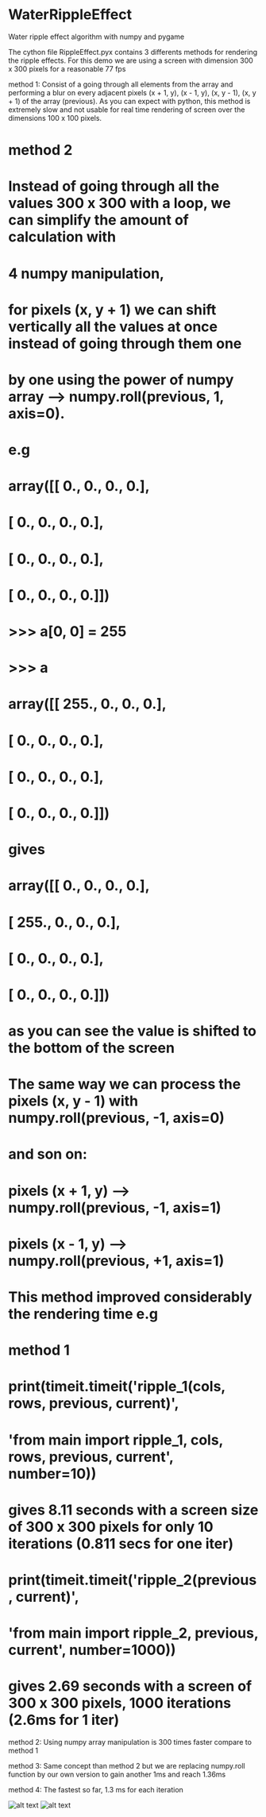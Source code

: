 # WaterRippleEffect
Water ripple effect algorithm with numpy and pygame

The cython file RippleEffect.pyx contains 3 differents methods for rendering the ripple effects.
For this demo we are using a screen with dimension 300 x 300 pixels for a reasonable 77 fps 

method 1: Consist of a going through all elements from the array and performing a blur on every adjacent pixels (x + 1, y), (x - 1, y), (x, y - 1), (x, y + 1) of the array (previous). As you can expect with python, this method is extremely slow and not usable for real time rendering of screen over the dimensions 100 x 100 pixels.

# method 2
# Instead of going through all the values 300 x 300 with a loop, we can simplify the amount of calculation with
# 4 numpy manipulation,
# for pixels (x, y + 1) we can shift vertically all the values at once instead of going through them one
# by one using the power of numpy array --> numpy.roll(previous, 1, axis=0).
# e.g
# array([[ 0.,  0.,  0.,  0.],
#        [ 0.,  0.,  0.,  0.],
#        [ 0.,  0.,  0.,  0.],
#        [ 0.,  0.,  0.,  0.]])
# >>> a[0, 0] = 255
# >>> a
# array([[ 255.,    0.,    0.,    0.],
#        [   0.,    0.,    0.,    0.],
#        [   0.,    0.,    0.,    0.],
#        [   0.,    0.,    0.,    0.]])
# gives
# array([[   0.,    0.,    0.,    0.],
#        [ 255.,    0.,    0.,    0.],
#        [   0.,    0.,    0.,    0.],
#        [   0.,    0.,    0.,    0.]])
# as you can see the value is shifted to the bottom of the screen
# The same way we can process the pixels (x, y - 1) with numpy.roll(previous, -1, axis=0)
# and son on:
# pixels (x + 1, y) --> numpy.roll(previous, -1, axis=1)
# pixels (x - 1, y) --> numpy.roll(previous, +1, axis=1)
# This method improved considerably the rendering time e.g
# method 1
# print(timeit.timeit('ripple_1(cols, rows, previous, current)',
#                        'from __main__ import ripple_1, cols, rows, previous, current', number=10))
# gives 8.11 seconds with a screen size of 300 x 300 pixels for only 10 iterations (0.811 secs for one iter)
# print(timeit.timeit('ripple_2(previous, current)',
#                         'from __main__ import ripple_2, previous, current', number=1000))
# gives 2.69 seconds with a screen of 300 x 300 pixels, 1000 iterations (2.6ms for 1 iter)

method 2: Using numpy array manipulation is 300 times faster compare to method 1

method 3: Same concept than method 2 but we are replacing numpy.roll function by our own version to gain another 1ms and reach 1.36ms

method 4: The fastest so far, 1.3 ms for each iteration 

![alt text](https://github.com/yoyoberenguer/WaterRippleEffect/blob/master/RippleEffect.gif)
![alt text](https://github.com/yoyoberenguer/WaterRippleEffect/blob/master/RippleEffect1.gif)
